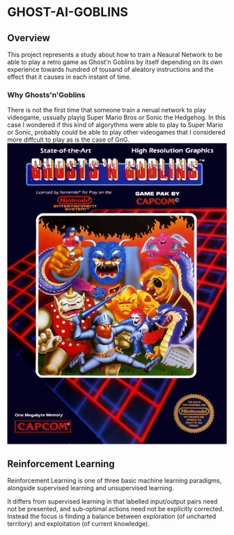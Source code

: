 # GHOST-AI-GOBLINS


## Overview

This project represents a study about how to train a Neaural Network to be able to play a retro game as Ghost'n Goblins by itself depending on its own experience towards hundred of tousand of aleatory instructions and the effect that it causes in each instant of time. 

### Why Ghosts'n'Goblins

There is not the first time that someone train a nerual network to play videogame, ussually playig Super Mario Bros or Sonic the Hedgehog.
In this case I wondered if this kind of algorythms were able to play to Super Mario or Sonic, probably could be able to play other videogames that I considered more diffcult to play as is the case of GnG.![Ghost'N'Goblins](Images/ghostsn-goblins-nintendo.jpg)

## Reinforcement Learning

Reinforcement Learning is one of three basic machine learning paradigms, alongside supervised learning and unsupervised learning.

 It differs from supervised learning in that labelled input/output pairs need not be presented, and sub-optimal actions need not be explicitly corrected. Instead the focus is finding a balance between exploration (of uncharted territory) and exploitation (of current knowledge).
